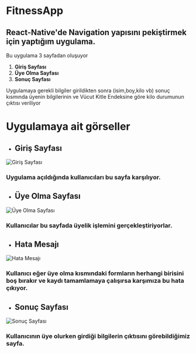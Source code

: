 # FitnessApp

## React-Native'de Navigation yapısını pekiştirmek için yaptığım uygulama.

Bu uygulama 3 sayfadan oluşuyor

1. **Giriş Sayfası**
2. **Üye Olma Sayfası**
3. **Sonuç Sayfası**

Uygulamaya gerekli bilgiler girildikten sonra (isim,boy,kilo vb) sonuç kısmında üyenin bilgilerinin ve Vücut Kitle Endeksine göre kilo durumunun çıktısı veriliyor

# Uygulamaya ait görseller

- ## Giriş Sayfası

![Giriş Sayfası](/Uygulama%20G%C3%B6rselleri/Welcome%20Screen.png)

### Uygulama açıldığında kullanıcıları bu sayfa karşılıyor.

- ## Üye Olma Sayfası

![Üye Olma Sayfası](./Uygulama%20G%C3%B6rselleri/Sign%20In%20Screen.png)

### Kullanıcılar bu sayfada üyelik işlemini gerçekleştiriyorlar.

- ## Hata Mesajı

![Hata Mesajı](./Uygulama%20G%C3%B6rselleri/Error%20Message.png)

### Kullanıcı eğer üye olma kısmındaki formların herhangi birisini boş bırakır ve kaydı tamamlamaya çalışırsa karşımıza bu hata çıkıyor.

- ## Sonuç Sayfası

![Sonuç Sayfası](./Uygulama%20G%C3%B6rselleri/Result%20Screen.png)

### Kullanıcının üye olurken girdiği bilgilerin çıktısını görebildiğimiz sayfa.
